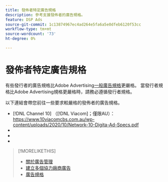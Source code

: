 ```yaml
---
title: 發佈者特定廣告規格
description: 參考支援發佈者的廣告規格。
feature: DSP Ads
source-git-commit: 1c13874967ec4ad264e5fa6a5e0dfeb6120f53cc
workflow-type: tm+mt
source-wordcount: '73'
ht-degree: 0%

---
```


# 發佈者特定廣告規格

有些發行者的廣告規格比Adobe Advertising[一般廣告規格](/help/dsp/campaign-management/ads/ad-specs.md)更嚴格。 當發行者規格比Adobe Advertising規格更嚴格時，請務必遵循發行者規格。

以下連結會帶您前往一些要求較嚴格的發佈者的廣告規格。

* [!DNL Channel 10] （[!DNL Viacom]；僅限AU）： https://www.10viacomcbs.com.au/wp-content/uploads/2020/10/Network-10-Digita-Ad-Specs.pdf
* 
  [!DNL CBS Interactive Advanced Media]: https://cbsinteractive.com/advertising/ad-specs/list/cbs-interactive-advanced-media
* 
  [!DNL Hulu]: https://advertising.hulu.com/ad-products/video-commercial
* 
  [!DNL NBCUniversal]: https://together.nbcuni.com/nbcu-creative-guidelines

>[!MORELIKETHIS]
>
>* [關於廣告管理](ad-about.md)
>* [建立多個協力廠商廣告](ad-create-multiple.md)
>* [廣告規格](/help/dsp/campaign-management/ads/ad-specs.md)
